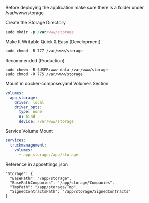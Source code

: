 Before deploying the application make sure there is a folder under /var/www/storage

Create the Storage Directory
```js
sudo mkdir -p /var/www/storage
```

Make It Writable
Quick & Easy (Development)
```
sudo chmod -R 777 /var/www/storage
```

Recommended (Production)
```
sudo chown -R $USER:www-data /var/www/storage
sudo chmod -R 775 /var/www/storage
```

Mount in docker-compose.yaml
Volumes Section
```yaml
volumes:
  app_storage:
    driver: local
    driver_opts:
      type: none
      o: bind
      device: /var/www/storage
```

Service Volume Mount
```yaml
services:
  truckmanagement:
    volumes:
      - app_storage:/app/storage
```

Reference in appsettings.json

```
"Storage": {
  "BasePath": "/app/storage",
  "BasePathCompanies": "/app/storage/Companies",
  "TmpPath": "/app/storage/Tmp",
  "SignedContractsPath": "/app/storage/SignedContracts"
}
```